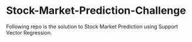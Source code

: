 # Stock-Market-Prediction-Challenge
Following repo is the solution to Stock Market Prediction using Support Vector Regression.
